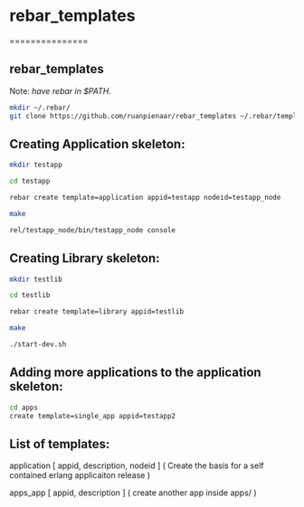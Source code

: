 # rebar_templates
===============

## rebar_templates

Note: *have rebar in $PATH.*

```bash
mkdir ~/.rebar/
git clone https://github.com/ruanpienaar/rebar_templates ~/.rebar/templates/
```

## Creating Application skeleton:

```bash
mkdir testapp
```

```bash
cd testapp
```

```bash
rebar create template=application appid=testapp nodeid=testapp_node
```

```bash
make
```

```bash
rel/testapp_node/bin/testapp_node console
```

## Creating Library skeleton:

```bash
mkdir testlib
```

```bash
cd testlib
```

```bash
rebar create template=library appid=testlib
```

```bash
make
```

```bash
./start-dev.sh
```

## Adding more applications to the application skeleton:

```bash
cd apps
create template=single_app appid=testapp2
```

## List of templates:

application [ appid, description, nodeid ]
( Create the basis for a self contained erlang applicaiton release )

apps_app [ appid, description ]
( create another app inside apps/ )


